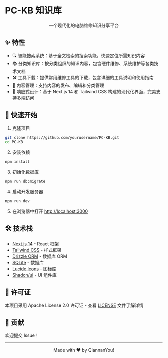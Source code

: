 # PC-KB 知识库

<div align="center">

一个现代化的电脑维修知识分享平台

</div>

## ✨ 特性

- 🔍 智能搜索系统：基于全文检索的搜索功能，快速定位所需知识内容
- 📚 分类知识库：按分类组织的知识内容，包含硬件维修、系统维护等各类技术文档
- 🛠️ 工具下载：提供常用维修工具的下载，包含详细的工具说明和使用指南
- 🎯 内容管理：支持内容的发布、编辑和分类管理
- 📱 响应式设计：基于 Next.js 14 和 Tailwind CSS 构建的现代化界面，完美支持多端访问

## 🚀 快速开始

1. 克隆项目
```bash
git clone https://github.com/yourusername/PC-KB.git
cd PC-KB
```

2. 安装依赖
```bash
npm install
```

3. 初始化数据库
```bash
npm run db:migrate
```

4. 启动开发服务器
```bash
npm run dev
```

5. 在浏览器中打开 [http://localhost:3000](http://localhost:3000)

## 🛠️ 技术栈

- [Next.js 14](https://nextjs.org/) - React 框架
- [Tailwind CSS](https://tailwindcss.com/) - 样式框架
- [Drizzle ORM](https://orm.drizzle.team/) - 数据库 ORM
- [SQLite](https://www.sqlite.org/) - 数据库
- [Lucide Icons](https://lucide.dev/) - 图标库
- [Shadcn/ui](https://ui.shadcn.com/) - UI 组件库

## 📝 许可证

本项目采用 Apache License 2.0 许可证 - 查看 [LICENSE](LICENSE) 文件了解详情

## 🤝 贡献

欢迎提交 Issue！

---

<div align="center">
Made with ❤️ by QiannanYou!
</div>
